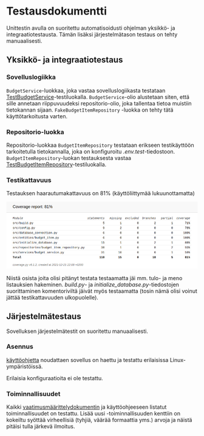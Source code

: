 # Testausdokumentti

Unittestin avulla on suoritettu automatisoidusti ohjelman yksikkö- ja integraatiotestausta. Tämän lisäksi järjestelmätason testaus on tehty manuaalisesti.

## Yksikkö- ja integraatiotestaus

### Sovelluslogiikka

`BudgetService`-luokkaa, joka vastaa sovelluslogiikasta testataan [TestBudgetService](https://github.com/ereborinkorppi/ot-harjoitustyo/blob/master/src/tests/budget_service_test.py)-testiluokalla. `BudgetService`-olio alustetaan siten, että sille annetaan riippuvuudeksi repositorio-olio, joka tallentaa tietoa muistiin tietokannan sijaan. `FakeBudgetItemRepository` -luokka on tehty tätä käyttötarkoitusta varten.

### Repositorio-luokka

Repositorio-luokkaa `BudgetItemRepository` testataan erikseen testikäyttöön tarkoitetulla tietokannalla, joka on konfiguroitu _.env.test_-tiedostoon. `BudgetItemRepository`-luokan testauksesta vastaa [TestBudgetItemRepository](https://github.com/ereborinkorppi/ot-harjoitustyo/blob/master/src/tests/budget_item_repository_test.py)-testiluokalla.

### Testikattavuus

Testauksen haarautumakattavuus on 81% (käyttöliittymää lukuunottamatta)

![](./kuvat/testikattavuus.png)

Niistä osista joita olisi pitänyt testata testaamatta jäi mm. tulo- ja meno listauksien hakeminen. _build.py_- ja _initialize\_database.py_-tiedostojen suorittaminen komentoriviltä jäivät myös testaamatta (tosin nämä olisi voinut jättää testikattavuuden ulkopuolelle).

## Järjestelmätestaus

Sovelluksen järjestelmätestit on suoritettu manuaalisesti.

### Asennus

[käyttöohjetta](https://github.com/ereborinkorppi/ot-harjoitustyo/blob/master/dokumentaatio/kayttohje.md) noudattaen sovellus on haettu ja testattu erilaisissa Linux-ympäristöissä.

Erilaisia konfiguraatioita ei ole testattu.

### Toiminnallisuudet

Kaikki [vaatimusmäärittelydokumentin](https://github.com/ereborinkorppi/ot-harjoitustyo/blob/master/dokumentaatio/vaatimusmaarittely.md#perusversion-tarjoama-toiminnallisuus) ja käyttöohjeeseen listatut toiminnallisuudet on testattu. Lisää uusi -toiminnallisuuden kenttiin on kokeiltu syöttää virheellisiä (tyhjiä, väärää formaattia yms.) arvoja ja näistä pitäisi tulla järkevä ilmoitus.